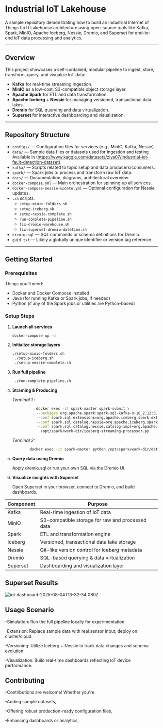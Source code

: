 # Industrial IoT Lakehouse

A sample repository demonstrating how to build an Industrial Internet of Things (IoT) Lakehouse architecture using open-source tools like Kafka, Spark, MinIO, Apache Iceberg, Nessie, Dremio, and Superset for end-to-end IoT data processing and analytics.

---

##  Overview

This project showcases a self-contained, modular pipeline to ingest, store, transform, query, and visualize IoT data:

- **Kafka** for real-time streaming ingestion.
- **MinIO** as a low-cost, S3-compatible object storage layer.
- **Apache Spark** for ETL and data transformation.
- **Apache Iceberg** + **Nessie** for managing versioned, transactional data lakes.
- **Dremio** for SQL querying and data virtualization.
- **Superset** for interactive dashboarding and visualization.

---

##  Repository Structure

- `configs/` — Configuration files for services (e.g., MinIO, Kafka, Nessie).
- `data/` — Sample data files or datasets used for ingestion and testing Available in (https://www.kaggle.com/datasets/ziya07/industrial-iot-fault-detection-dataset).
- `kafka/` — Scripts related to topic setup and data producers/consumers.
- `spark/` — Spark jobs to process and transform raw IoT data.
- `docs/` — Documentation, diagrams, architectural overview.
- `docker-compose.yml` — Main orchestration for spinning up all services.
- `docker-compose-nessie-update.yml` — Optional configuration for Nessie updates.
- `.sh` scripts:
  - `setup-minio-folders.sh`
  - `setup-iceberg.sh`
  - `setup-nessie-complete.sh`
  - `run-complete-pipeline.sh`
  - `fix-dremio-warehouse.sh`
  - `fix-superset-dremio-datetime.sh`
- `dremio.sql` — SQL commands or schema definitions for Dremio.
- `guid.txt` — Likely a globally unique identifier or version tag reference.

---

##  Getting Started

### Prerequisites

Things you'll need:

- Docker and Docker Compose installed
- Java (for running Kafka or Spark jobs, if needed)
- Python (if any of the Spark jobs or utilities are Python-based)

### Setup Steps

1. **Launch all services**

   ```bash
   docker-compose up -d
   
2. **Initialize storage layers**
   ```bash
   ./setup-minio-folders.sh
    ./setup-iceberg.sh
    ./setup-nessie-complete.sh

3. **Run full  pipeline**
   ```bash
    ./run-complete-pipeline.sh
4. **Straming & Producing**
  
   *Terminal 1 :*
  
   ```bash
              docker exec -it spark-master spark-submit \
              --packages org.apache.spark:spark-sql-kafka-0-10_2.12:3.4.1,org.apache.iceberg:iceberg-spark-runtime-3.4_2.12:1.5.0 \
              --conf spark.sql.extensions=org.apache.iceberg.spark.extensions.IcebergSparkSessionExtensions \
              --conf spark.sql.catalog.nessie=org.apache.iceberg.spark.SparkCatalog \
              --conf spark.sql.catalog.nessie.catalog-impl=org.apache.iceberg.nessie.NessieCatalog \
                /opt/spark/work-dir/iceberg-streaming-processor.py
    ```
   *Terminal 2:*
  
   ```bash
           docker exec -it spark-master python /opt/spark/work-dir/data-producer.py
    ```
          
5. **Query data using Dremio**

      Apply dremio.sql or run your own SQL via the Dremio UI.

6. **Visualize insights with Superset**

      Open Superset in your browser, connect to Dremio, and build dashboards.
     
| Component | Purpose                                          |
| --------- | ------------------------------------------------ |
| Kafka     | Real-time ingestion of IoT data                  |
| MinIO     | S3-compatible storage for raw and processed data |
| Spark     | ETL and transformation engine                    |
| Iceberg   | Versioned, transactional data lake storage       |
| Nessie    | Git-like version control for Iceberg metadata    |
| Dremio    | SQL-based querying & data virtualization         |
| Superset  | Dashboarding and visualization layer             |

  
## Superset Results

  ![iot-dashboard-2025-08-04T13-32-34 080Z](https://github.com/user-attachments/assets/9803957f-1fbd-41e5-b972-50e9ad9bcf37)



## Usage Scenario

  -Simulation: Run the full pipeline locally for experimentation.

  -Extension: Replace sample data with real sensor input; deploy on cluster/cloud.

  -Versioning: Utilize Iceberg + Nessie to track data changes and schema evolution.

  -Visualization: Build real-time dashboards reflecting IoT device performance.

## Contributing

  -Contributions are welcome! Whether you're:

  -Adding sample datasets,

  -Offering robust production-ready configuration files,

  -Enhancing dashboards or analytics,

